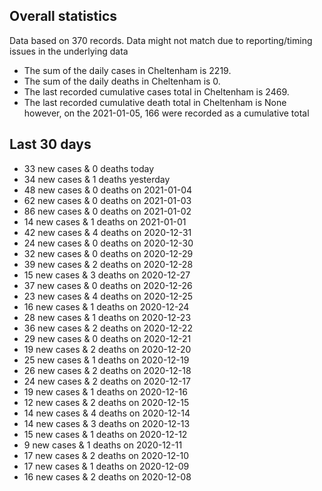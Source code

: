 <!-- summary_marker starts -->
## Overall statistics

 Data based on 370 records. Data might not match due to reporting/timing issues in the underlying data

- The sum of the daily cases in Cheltenham is 2219.
- The sum of the daily deaths in Cheltenham is 0.
- The last recorded cumulative cases total in Cheltenham is 2469.
- The last recorded cumulative death total in Cheltenham is None however, on the 2021-01-05, 166 were recorded as a cumulative total

## Last 30 days

- 33 new cases & 0 deaths today
- 34 new cases & 1 deaths yesterday
- 48 new cases & 0 deaths on 2021-01-04
- 62 new cases & 0 deaths on 2021-01-03
- 86 new cases & 0 deaths on 2021-01-02
- 14 new cases & 1 deaths on 2021-01-01
- 42 new cases & 4 deaths on 2020-12-31
- 24 new cases & 0 deaths on 2020-12-30
- 32 new cases & 0 deaths on 2020-12-29
- 39 new cases & 2 deaths on 2020-12-28
- 15 new cases & 3 deaths on 2020-12-27
- 37 new cases & 0 deaths on 2020-12-26
- 23 new cases & 4 deaths on 2020-12-25
- 16 new cases & 1 deaths on 2020-12-24
- 28 new cases & 1 deaths on 2020-12-23
- 36 new cases & 2 deaths on 2020-12-22
- 29 new cases & 0 deaths on 2020-12-21
- 19 new cases & 2 deaths on 2020-12-20
- 25 new cases & 1 deaths on 2020-12-19
- 26 new cases & 2 deaths on 2020-12-18
- 24 new cases & 2 deaths on 2020-12-17
- 19 new cases & 1 deaths on 2020-12-16
- 12 new cases & 2 deaths on 2020-12-15
- 14 new cases & 4 deaths on 2020-12-14
- 14 new cases & 3 deaths on 2020-12-13
- 15 new cases & 1 deaths on 2020-12-12
- 9 new cases & 1 deaths on 2020-12-11
- 17 new cases & 2 deaths on 2020-12-10
- 17 new cases & 1 deaths on 2020-12-09
- 16 new cases & 2 deaths on 2020-12-08

<!-- summary_marker ends -->

